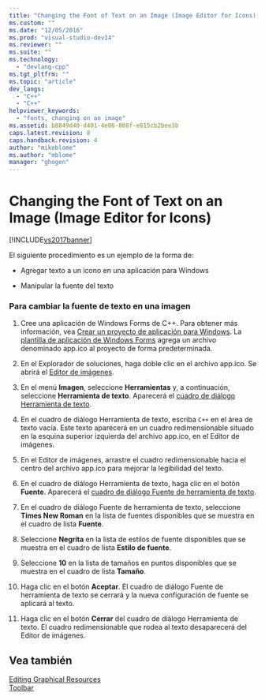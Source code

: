 ```yaml
---
title: "Changing the Font of Text on an Image (Image Editor for Icons) | Microsoft Docs"
ms.custom: ""
ms.date: "12/05/2016"
ms.prod: "visual-studio-dev14"
ms.reviewer: ""
ms.suite: ""
ms.technology: 
  - "devlang-cpp"
ms.tgt_pltfrm: ""
ms.topic: "article"
dev_langs: 
  - "C++"
  - "C++"
helpviewer_keywords: 
  - "fonts, changing on an image"
ms.assetid: b8849d40-d401-4e06-808f-e615cb2bee3b
caps.latest.revision: 8
caps.handback.revision: 4
author: "mikeblome"
ms.author: "mblome"
manager: "ghogen"
---
```

# Changing the Font of Text on an Image (Image Editor for Icons)
[!INCLUDE[vs2017banner](../assembler/inline/includes/vs2017banner.md)]

El siguiente procedimiento es un ejemplo de la forma de:  
  
-   Agregar texto a un icono en una aplicación para Windows  
  
-   Manipular la fuente del texto  
  
### Para cambiar la fuente de texto en una imagen  
  
1.  Cree una aplicación de Windows Forms de C\+\+.  Para obtener más información, vea [Crear un proyecto de aplicación para Windows](http://msdn.microsoft.com/es-es/b2f93fed-c635-4705-8d0e-cf079a264efa).  La [plantilla de aplicación de Windows Forms](http://msdn.microsoft.com/es-es/1babdebf-ab3f-4a64-a608-98499a5b9cea) agrega un archivo denominado app.ico al proyecto de forma predeterminada.  
  
2.  En el Explorador de soluciones, haga doble clic en el archivo app.ico.  Se abrirá el [Editor de imágenes](../mfc/image-editor-for-icons.md).  
  
3.  En el menú **Imagen**, seleccione **Herramientas** y, a continuación, seleccione **Herramienta de texto**.  Aparecerá el [cuadro de diálogo Herramienta de texto](../mfc/text-tool-dialog-box-image-editor-for-icons.md).  
  
4.  En el cuadro de diálogo Herramienta de texto, escriba `C++` en el área de texto vacía.  Este texto aparecerá en un cuadro redimensionable situado en la esquina superior izquierda del archivo app.ico, en el Editor de imágenes.  
  
5.  En el Editor de imágenes, arrastre el cuadro redimensionable hacia el centro del archivo app.ico para mejorar la legibilidad del texto.  
  
6.  En el cuadro de diálogo Herramienta de texto, haga clic en el botón **Fuente**.  Aparecerá el [cuadro de diálogo Fuente de herramienta de texto](../mfc/text-tool-font-dialog-box-image-editor-for-icons.md).  
  
7.  En el cuadro de diálogo Fuente de herramienta de texto, seleccione **Times New Roman** en la lista de fuentes disponibles que se muestra en el cuadro de lista **Fuente**.  
  
8.  Seleccione **Negrita** en la lista de estilos de fuente disponibles que se muestra en el cuadro de lista **Estilo de fuente**.  
  
9. Seleccione **10** en la lista de tamaños en puntos disponibles que se muestra en el cuadro de lista **Tamaño**.  
  
10. Haga clic en el botón **Aceptar**.  El cuadro de diálogo Fuente de herramienta de texto se cerrará y la nueva configuración de fuente se aplicará al texto.  
  
11. Haga clic en el botón **Cerrar** del cuadro de diálogo Herramienta de texto.  El cuadro redimensionable que rodea al texto desaparecerá del Editor de imágenes.  
  
## Vea también  
 [Editing Graphical Resources](../mfc/editing-graphical-resources-image-editor-for-icons.md)   
 [Toolbar](../mfc/toolbar-image-editor-for-icons.md)
